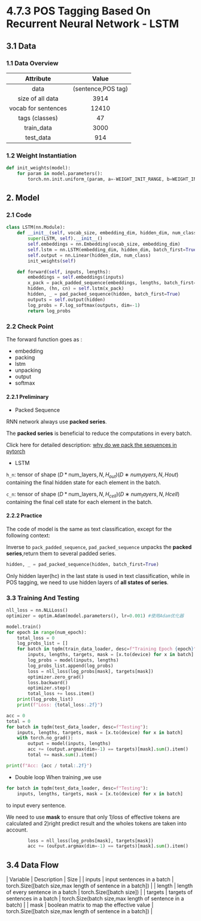 # 4.7.3 POS Tagging Based On Recurrent Neural Network - LSTM

## 3.1 Data

### 1.1 Data Overview

| Attribute | Value |
| :--: | :--: |
| data | (sentence,POS tag) |
| size of all data | 3914 |
| vocab for sentences | 12410 |
| tags (classes) | 47 |
| train_data | 3000 |
| test_data | 914 |
 

### 1.2 Weight Instantiation

```python
def init_weights(model):
    for param in model.parameters():
        torch.nn.init.uniform_(param, a=-WEIGHT_INIT_RANGE, b=WEIGHT_INIT_RANGE)
```

## 2. Model


### 2.1 Code
```python
class LSTM(nn.Module):
    def __init__(self, vocab_size, embedding_dim, hidden_dim, num_class):
        super(LSTM, self).__init__()
        self.embeddings = nn.Embedding(vocab_size, embedding_dim)
        self.lstm = nn.LSTM(embedding_dim, hidden_dim, batch_first=True)
        self.output = nn.Linear(hidden_dim, num_class)
        init_weights(self)

    def forward(self, inputs, lengths):
        embeddings = self.embeddings(inputs)
        x_pack = pack_padded_sequence(embeddings, lengths, batch_first=True, enforce_sorted=False)
        hidden, (hn, cn) = self.lstm(x_pack)
        hidden, _ = pad_packed_sequence(hidden, batch_first=True)
        outputs = self.output(hidden)
        log_probs = F.log_softmax(outputs, dim=-1)
        return log_probs
```

### 2.2 Check Point

The forward function goes as :
- embedding
- packing
- lstm
- unpacking
- output
- softmax

#### 2.2.1 Preliminary

- Packed Sequence

RNN network always use **packed series**.

The **packed series** is beneficial to reduce the computations in every batch.

Click here for detailed description: [why do we pack the sequences in pytorch](https://stackoverflow.com/questions/51030782/why-do-we-pack-the-sequences-in-pytorch)

- LSTM

```h_n```: tensor of shape $(D * \text{num\_layers}, N, H_{out})(D∗num_layers,N,H 
out)$ containing the final hidden state for each element in the batch.

```c_n```: tensor of shape $(D * \text{num\_layers}, N, H_{cell})(D∗num_layers,N,H 
cell)$ containing the final cell state for each element in the batch.

#### 2.2.2 Practice

The code of model is the same as text classification, except for the following context:



Inverse to ```pack_padded_sequence```, ```pad_packed_sequence```  unpacks the **packed series**,return them to
several padded series.

```python
hidden, _ = pad_packed_sequence(hidden, batch_first=True)
```

Only hidden layer(hc) in the last state is used in text classification, while in POS tagging,
we need to use hidden layers of **all states of series**.

### 3.3 Training And Testing

```python
nll_loss = nn.NLLLoss()
optimizer = optim.Adam(model.parameters(), lr=0.001) #使用Adam优化器

model.train()
for epoch in range(num_epoch):
    total_loss = 0
    log_probs_list = []
    for batch in tqdm(train_data_loader, desc=f"Training Epoch {epoch}"):
        inputs, lengths, targets, mask = [x.to(device) for x in batch]
        log_probs = model(inputs, lengths)
        log_probs_list.append(log_probs)
        loss = nll_loss(log_probs[mask], targets[mask])
        optimizer.zero_grad()
        loss.backward()
        optimizer.step()
        total_loss += loss.item()
    print(log_probs_list)
    print(f"Loss: {total_loss:.2f}")
```

```python
acc = 0
total = 0
for batch in tqdm(test_data_loader, desc=f"Testing"):
    inputs, lengths, targets, mask = [x.to(device) for x in batch]
    with torch.no_grad():
        output = model(inputs, lengths)
        acc += (output.argmax(dim=-1) == targets)[mask].sum().item()
        total += mask.sum().item()

print(f"Acc: {acc / total:.2f}")
```
- Double loop
When training ,we use
```python
for batch in tqdm(test_data_loader, desc=f"Testing"):
    inputs, lengths, targets, mask = [x.to(device) for x in batch]
```
to input every sentence.

We need to use **mask** to ensure that only 1)loss of effective tokens are calculated and 2)right predict result
and the wholes tokens are taken into account.

```python
        loss = nll_loss(log_probs[mask], targets[mask])
        acc += (output.argmax(dim=-1) == targets)[mask].sum().item()
```

## 3.4 Data Flow

| Variable | Description | Size |
| inputs | input sentences in a batch | torch.Size([batch size,max length of sentence in a batch]) |
| length | length of every sentence in a batch | torch.Size([batch size]) |
| targets | targets of sentences in a batch | torch.Size(batch size,max length of sentence in a batch) |
| mask | boolean matrix to map the effective value | torch.Size([batch size,max length of sentence in a batch]) |
